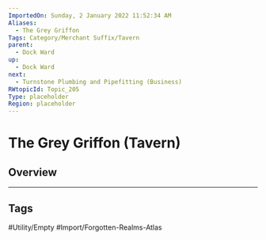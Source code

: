 ```yaml
---
ImportedOn: Sunday, 2 January 2022 11:52:34 AM
Aliases:
  - The Grey Griffon
Tags: Category/Merchant Suffix/Tavern
parent:
  - Dock Ward
up:
  - Dock Ward
next:
  - Turnstone Plumbing and Pipefitting (Business)
RWtopicId: Topic_205
Type: placeholder
Region: placeholder
---
```

# The Grey Griffon (Tavern)
## Overview

---
## Tags
#Utility/Empty #Import/Forgotten-Realms-Atlas

